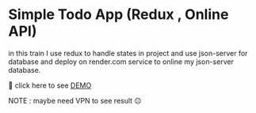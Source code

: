 # Simple Todo App (Redux , Online API)

in this train I use redux to handle states in project and use json-server for database and deploy on render.com service to online my json-server database.

🔗 click here to see [DEMO](https://todo-app-redux-eta-eight.vercel.app/)

NOTE : maybe need VPN to see result 😐
